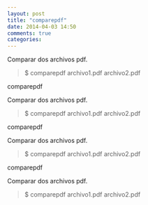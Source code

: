 ```yaml
---
layout: post
title: "comparepdf"
date: 2014-04-03 14:50
comments: true
categories: 
---
```

Comparar dos archivos pdf.

>$ comparepdf archivo1.pdf archivo2.pdf

comparepdf

Comparar dos archivos pdf.

>$ comparepdf archivo1.pdf archivo2.pdf

comparepdf

Comparar dos archivos pdf.

>$ comparepdf archivo1.pdf archivo2.pdf

comparepdf

Comparar dos archivos pdf.

>$ comparepdf archivo1.pdf archivo2.pdf

